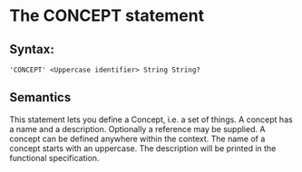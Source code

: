 # The CONCEPT statement

## Syntax:
```
'CONCEPT' <Uppercase identifier> String String?
```

## Semantics
This statement lets you define a Concept, i.e. a set of things. A concept has a name and a description.  Optionally a reference may be supplied.
A concept can be defined anywhere within the context. 
The name of a concept starts with an uppercase.
The description will be printed in the functional specification.
